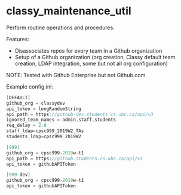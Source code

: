 # classy_maintenance_util
Perform routine operations and procedures.

Features: 

- Disassociates repos for every team in a Github organization
- Setup of a Github organization (org creation, Classy default team creation, LDAP integration, some but not all org configuration)

NOTE: Tested with Github Enterprise but not Github.com

Example config.ini:

```C
[DEFAULT]
github_org = classydev
api_token = longRandomString
api_path = https://github-dev.students.cs.ubc.ca/api/v3
ignored_team_names = admin,staff,students
req_delay = 2.0
staff_ldap=cpsc999_2019W2_TAs
students_ldap=cpsc999_2019W2

[999]
github_org = cpsc999-2019w-t1
api_path = https://github.students.cs.ubc.ca/api/v3
api_token = githubAPIToken

[999-dev]
github_org = cpsc999-2019w-t1
api_token = githubAPIToken
```
